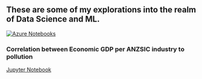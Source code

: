 ## These are some of my explorations into the realm of Data Science and ML.

[![Azure Notebooks](https://notebooks.azure.com/launch.png)](https://notebooks.azure.com/shaun-tirubeni/libraries/data-science)


### Correlation between Economic GDP per ANZSIC industry to pollution
[Jupyter Notebook](https://notebooks.azure.com/shaun-tirubeni/libraries/data-science/html/Total%20pollution%20to%20GDP%20per%20Australian%20ANZSIC%20Analysis/Total%20pollution%20to%20GDP%20per%20Australian%20ANZSIC.ipynb)
